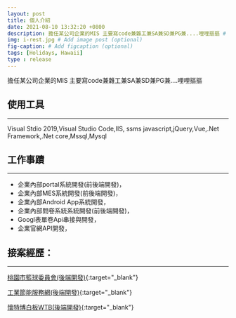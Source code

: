 ```yaml
---
layout: post
title: 個人介紹
date: 2021-08-10 13:32:20 +0800
description: 擔任某公司企業的MIS 主要寫code兼雜工兼SA兼SD兼PG兼....哩哩摳摳 # Add post description (optional)
img: i-rest.jpg # Add image post (optional)
fig-caption: # Add figcaption (optional)
tags: [Holidays, Hawaii]
type : release
---
```

擔任某公司企業的MIS 主要寫code兼雜工兼SA兼SD兼PG兼....哩哩摳摳

## 使用工具
---
Visual Stdio 2019,Visual Studio Code,IIS, ssms
javascript,jQuery,Vue,.Net Framework,.Net core,Mssql,Mysql

## 工作事蹟
---
* 企業內部portal系統開發(前後端開發)，
* 企業內部MES系統開發(前後端開發)，
* 企業內部Android App系統開發，
* 企業內部問卷系統系統開發(前後端開發)，
* Googl表單卷Api串接與開發，
* 企業官網API開發，

## 接案經歷：
---
[桃園市籃球委員會(後端開發)](http://www.tyba.tw/){:target="_blank"}

[工業節能服務網(後端開發)](https://emis.itri.org.tw/){:target="_blank"}

[懷特博白板WTB(後端開發)](https://www.wtbtw.com.tw/?gclid=Cj0KCQjw6s2IBhCnARIsAP8RfAjq8LjAofQHp-lt1BUjpuZdh6qxkK6xI4hKDn3ly1yZEK17IeD9yusaAmPmEALw_wcB){:target="_blank"}

